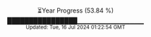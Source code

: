 <p align="center">
⏳Year Progress (53.84 %) <br>
████████████████▁▁▁▁▁▁▁▁▁▁▁▁▁▁ <br>
<sub>Updated: Tue, 16 Jul 2024 01:22:54 GMT</sub>
</p>

